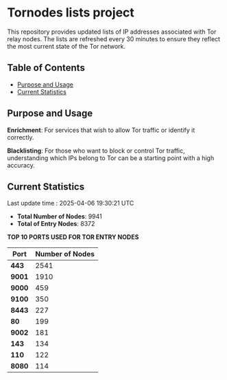 # Tornodes lists project

This repository provides updated lists of IP addresses associated with Tor relay nodes. The lists are refreshed every 30 minutes to ensure they reflect the most current state of the Tor network.

## Table of Contents

- [Purpose and Usage](#purpose-and-usage)
- [Current Statistics](#current-statistics)


## Purpose and Usage

**Enrichment**: For services that wish to allow Tor traffic or identify it correctly.

**Blacklisting**: For those who want to block or control Tor traffic, understanding which IPs belong to Tor can be a starting point with a high accuracy.

## Current Statistics

Last update time : 2025-04-06 19:30:21 UTC

- **Total Number of Nodes**: 9941
- **Total of Entry Nodes**: 8372

**TOP 10 PORTS USED FOR TOR ENTRY NODES**

| **Port** | **Number of Nodes** |
|------|-----------------|
| **443**   | 2541  |
| **9001**   | 1910  |
| **9000**   | 459  |
| **9100**   | 350  |
| **8443**   | 227  |
| **80**   | 199  |
| **9002**   | 181  |
| **143**   | 134  |
| **110**   | 122  |
| **8080**   | 114  |

